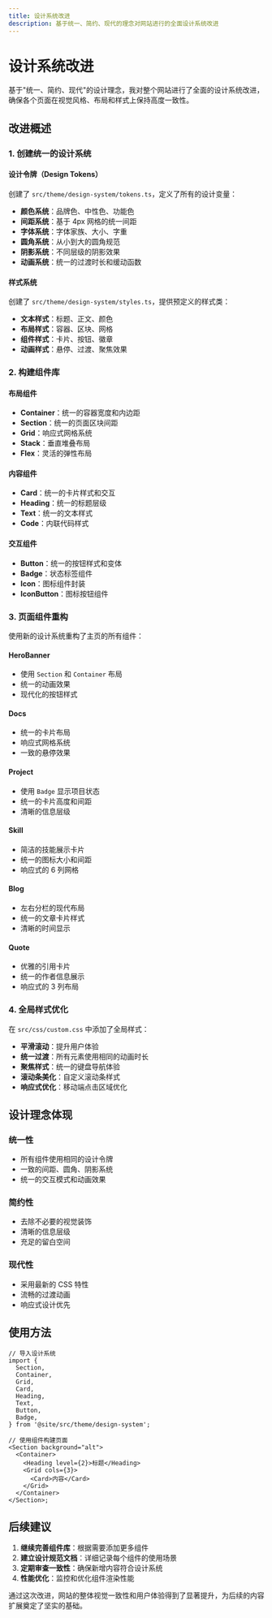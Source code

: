 ```yaml
---
title: 设计系统改进
description: 基于统一、简约、现代的理念对网站进行的全面设计系统改进
---
```


# 设计系统改进

基于"统一、简约、现代"的设计理念，我对整个网站进行了全面的设计系统改进，确保各个页面在视觉风格、布局和样式上保持高度一致性。

## 改进概述

### 1. 创建统一的设计系统

#### 设计令牌（Design Tokens）

创建了 `src/theme/design-system/tokens.ts`，定义了所有的设计变量：

- **颜色系统**：品牌色、中性色、功能色
- **间距系统**：基于 4px 网格的统一间距
- **字体系统**：字体家族、大小、字重
- **圆角系统**：从小到大的圆角规范
- **阴影系统**：不同层级的阴影效果
- **动画系统**：统一的过渡时长和缓动函数

#### 样式系统

创建了 `src/theme/design-system/styles.ts`，提供预定义的样式类：

- **文本样式**：标题、正文、颜色
- **布局样式**：容器、区块、网格
- **组件样式**：卡片、按钮、徽章
- **动画样式**：悬停、过渡、聚焦效果

### 2. 构建组件库

#### 布局组件

- **Container**：统一的容器宽度和内边距
- **Section**：统一的页面区块间距
- **Grid**：响应式网格系统
- **Stack**：垂直堆叠布局
- **Flex**：灵活的弹性布局

#### 内容组件

- **Card**：统一的卡片样式和交互
- **Heading**：统一的标题层级
- **Text**：统一的文本样式
- **Code**：内联代码样式

#### 交互组件

- **Button**：统一的按钮样式和变体
- **Badge**：状态标签组件
- **Icon**：图标组件封装
- **IconButton**：图标按钮组件

### 3. 页面组件重构

使用新的设计系统重构了主页的所有组件：

#### HeroBanner

- 使用 `Section` 和 `Container` 布局
- 统一的动画效果
- 现代化的按钮样式

#### Docs

- 统一的卡片布局
- 响应式网格系统
- 一致的悬停效果

#### Project

- 使用 `Badge` 显示项目状态
- 统一的卡片高度和间距
- 清晰的信息层级

#### Skill

- 简洁的技能展示卡片
- 统一的图标大小和间距
- 响应式的 6 列网格

#### Blog

- 左右分栏的现代布局
- 统一的文章卡片样式
- 清晰的时间显示

#### Quote

- 优雅的引用卡片
- 统一的作者信息展示
- 响应式的 3 列布局

### 4. 全局样式优化

在 `src/css/custom.css` 中添加了全局样式：

- **平滑滚动**：提升用户体验
- **统一过渡**：所有元素使用相同的动画时长
- **聚焦样式**：统一的键盘导航体验
- **滚动条美化**：自定义滚动条样式
- **响应式优化**：移动端点击区域优化

## 设计理念体现

### 统一性

- 所有组件使用相同的设计令牌
- 一致的间距、圆角、阴影系统
- 统一的交互模式和动画效果

### 简约性

- 去除不必要的视觉装饰
- 清晰的信息层级
- 充足的留白空间

### 现代性

- 采用最新的 CSS 特性
- 流畅的过渡动画
- 响应式设计优先

## 使用方法

```tsx
// 导入设计系统
import {
  Section,
  Container,
  Grid,
  Card,
  Heading,
  Text,
  Button,
  Badge,
} from '@site/src/theme/design-system';

// 使用组件构建页面
<Section background="alt">
  <Container>
    <Heading level={2}>标题</Heading>
    <Grid cols={3}>
      <Card>内容</Card>
    </Grid>
  </Container>
</Section>;
```

## 后续建议

1. **继续完善组件库**：根据需要添加更多组件
2. **建立设计规范文档**：详细记录每个组件的使用场景
3. **定期审查一致性**：确保新增内容符合设计系统
4. **性能优化**：监控和优化组件渲染性能

通过这次改进，网站的整体视觉一致性和用户体验得到了显著提升，为后续的内容扩展奠定了坚实的基础。
